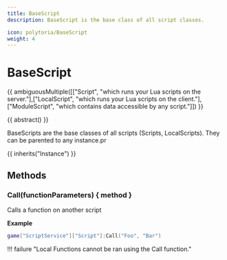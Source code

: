 ```yaml
---
title: BaseScript
description: BaseScript is the base class of all script classes.

icon: polytoria/BaseScript
weight: 4
---
```


# BaseScript

{{ ambiguousMultiple([["Script", "which runs your Lua scripts on the server."],["LocalScript", "which runs your Lua scripts on the client."],["ModuleScript", "which contains data accessible by any script."]]) }}

{{ abstract() }}

BaseScripts are the base classes of all scripts (Scripts, LocalScripts). They can be parented to any instance.pr

{{ inherits("Instance") }}

## Methods

### Call(functionParameters) { method }

Calls a function on another script

**Example**

```lua
game["ScriptService"]["Script"]:Call("Foo", "Bar")
```

!!! failure "Local Functions cannot be ran using the Call function."
